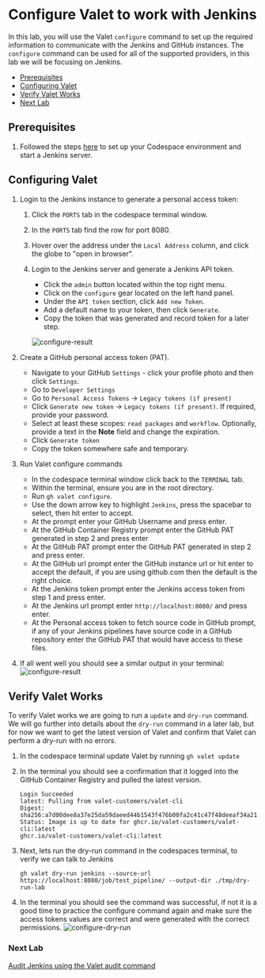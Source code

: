# Configure Valet to work with Jenkins

In this lab, you will use the Valet `configure` command to set up the required information to communicate with the Jenkins and GitHub instances. The `configure` command can be used for all of the supported providers, in this lab we will be focusing on Jenkins.

- [Prerequisites](#prerequisites)
- [Configuring Valet](#configuring-valet)
- [Verify Valet Works](#verify-valet-works)
- [Next Lab](#next-lab)

## Prerequisites

1. Followed the steps [here](../jenkins/readme.md#valet-labs-for-jenkins) to set up your Codespace environment and start a Jenkins server.

## Configuring Valet

1. Login to the Jenkins instance to generate a personal access token:
   1. Click the `PORTS` tab in the codespace terminal window.
   2. In the `PORTS` tab find the row for port 8080.
   3. Hover over the address under the `Local Address` column, and click the globe to "open in browser".
   4. Login to the Jenkins server and generate a Jenkins API token.
      - Click the `admin` button located within the top right menu.
      - Click on the `configure` gear located on the left hand panel.
      - Under the `API token` section, click `Add new Token`.
      - Add a default name to your token, then click `Generate`.
      - Copy the token that was generated and record token for a later step.

      ![configure-result](https://user-images.githubusercontent.com/19557880/184041667-d06cb7f2-a885-474e-b728-7567314aeaf3.png)

2. Create a GitHub personal access token (PAT).
    - Navigate to your GitHub `Settings` - click your profile photo and then click `Settings`.
    - Go to `Developer Settings`
    - Go to `Personal Access Tokens` -> `Legacy tokens (if present)`
    - Click `Generate new token` -> `Legacy tokens (if present)`. If required, provide your password.
    - Select at least these scopes: `read packages` and `workflow`. Optionally, provide a text in the **Note** field and change the expiration.
    - Click `Generate token`
    - Copy the token somewhere safe and temporary.
3. Run Valet configure commands
   - In the codespace terminal window click back to the `TERMINAL` tab.
   - Within the terminal, ensure you are in the root directory.
   - Run `gh valet configure`.
   - Use the down arrow key to highlight `Jenkins`, press the spacebar to select, then hit enter to accept.
   - At the prompt enter your GitHub Username and press enter.
   - At the GitHub Container Registry prompt enter the GitHub PAT generated in step 2 and press enter
   - At the GitHub PAT prompt enter the GitHub PAT generated in step 2 and press enter.
   - At the GitHub url prompt enter the GitHub instance url or hit enter to accept the default, if you are using github.com then the default is the right choice.
   - At the Jenkins token prompt enter the Jenkins access token from step 1 and press enter.
   - At the Jenkins url prompt enter `http://localhost:8080/` and press enter.
   - At the Personal access token to fetch source code in GitHub prompt, if any of your Jenkins pipelines have source code in a GitHub repository enter the GitHub PAT that would have access to these files.
4. If all went well you should see a similar output in your terminal:
   ![configure-result](https://user-images.githubusercontent.com/19557880/184041328-ce54ea22-b0cd-4c84-b02c-10ad7b09ad89.png)

## Verify Valet Works

To verify Valet works we are going to run a `update` and `dry-run` command.  We will go further into details about the `dry-run` command in a later lab, but for now we want to get the latest version of Valet and confirm that Valet can perform a dry-run with no errors.

1. In the codespace terminal update Valet by running `gh valet update`
2. In the terminal you should see a confirmation that it logged into the GitHub Container Registry and pulled the latest version.

      ```
      Login Succeeded
      latest: Pulling from valet-customers/valet-cli
      Digest: sha256:a7d00dee8a37e25da59daeed44b1543f476b00fa2c41c47f48deeaf34a215bbb
      Status: Image is up to date for ghcr.io/valet-customers/valet-cli:latest
      ghcr.io/valet-customers/valet-cli:latest
      ```

3. Next, lets run the dry-run command in the codespaces terminal, to verify we can talk to Jenkins

    ```
    gh valet dry-run jenkins --source-url https://localhost:8080/job/test_pipeline/ --output-dir ./tmp/dry-run-lab
    ```

4. In the terminal you should see the command was successful, if not it is a good time to practice the configure command again and make sure the access tokens values are correct and were generated with the correct permissions.
  ![configure-dry-run](https://user-images.githubusercontent.com/19557880/184255620-8e9b120e-5de0-41df-9cb6-c52028de3b0f.png)

### Next Lab

[Audit Jenkins using the Valet audit command](2-audit.md#audit-jenkins-pipelines-using-the-valet-audit-command)
